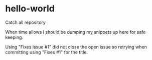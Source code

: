 # hello-world
Catch all repository

When time allows I should be dumping my snippets up here for safe keeping.

Using "Fixes issue #1" did not close the open issue so retrying when committing using "Fixes #1" for the title.
